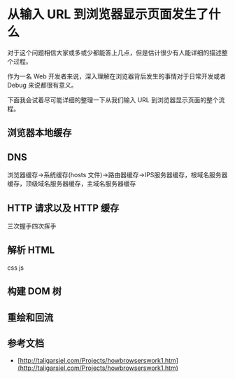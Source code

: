 # 从输入 URL 到浏览器显示页面发生了什么
对于这个问题相信大家或多或少都能答上几点，但是估计很少有人能详细的描述整个过程。  

作为一名 Web 开发者来说，深入理解在浏览器背后发生的事情对于日常开发或者 Debug 来说都很有意义。  

下面我会试着尽可能详细的整理一下从我们输入 URL 到浏览器显示页面的整个流程。

## 浏览器本地缓存

## DNS
浏览器缓存->系统缓存(hosts 文件)->路由器缓存->IPS服务器缓存，根域名服务器缓存，顶级域名服务器缓存，主域名服务器缓存

## HTTP 请求以及 HTTP 缓存
三次握手四次挥手

## 解析 HTML
css js

## 构建 DOM 树

## 重绘和回流

## 参考文档
* [http://taligarsiel.com/Projects/howbrowserswork1.htm](http://taligarsiel.com/Projects/howbrowserswork1.htm)
